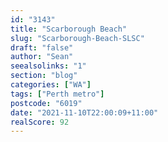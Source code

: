 ```yaml
---
id: "3143"
title: "Scarborough Beach"
slug: "Scarborough-Beach-SLSC"
draft: "false"
author: "Sean"
seealsolinks: "1"
section: "blog"
categories: ["WA"]
tags: ["Perth metro"]
postcode: "6019"
date: "2021-11-10T22:00:09+11:00"
realScore: 92
---
```

